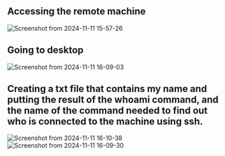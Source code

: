 ## Accessing the remote machine  
![Screenshot from 2024-11-11 15-57-26](https://github.com/user-attachments/assets/c9faa7a9-6fac-40fd-a31f-17eb3c4852f2)
## Going to desktop  
![Screenshot from 2024-11-11 16-09-03](https://github.com/user-attachments/assets/277a93f4-a621-4e0a-9992-1f860a5526b3)

## Creating a txt file that contains my name and putting the result of the **whoami** command, and the name of the command needed to find out who is connected to the machine using ssh.  
![Screenshot from 2024-11-11 16-10-38](https://github.com/user-attachments/assets/34cbb07b-4c34-4220-91a0-62f23ab18cd5)  
![Screenshot from 2024-11-11 16-09-30](https://github.com/user-attachments/assets/f075a395-e246-44ee-abc8-505daf26c344)
